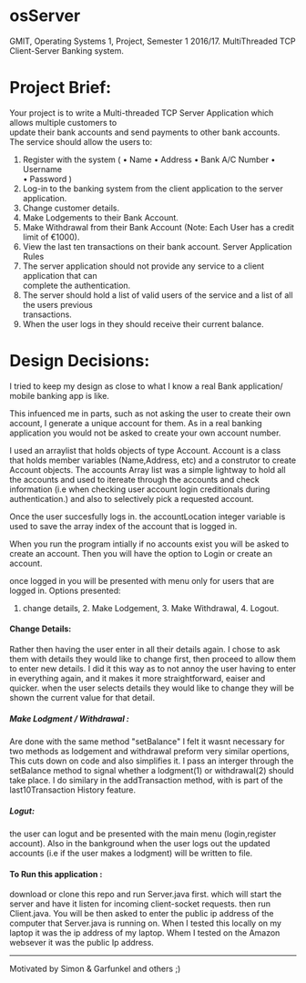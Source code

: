 # osServer
GMIT, Operating Systems 1, Project, Semester 1 2016/17. MultiThreaded TCP  Client-Server Banking system. 


# Project Brief:
Your	project	is	to	write	a	Multi-threaded	TCP	Server	Application	which	allows	multiple	customers to	
update	their	bank	accounts	and	send	payments	to	other	bank	accounts.	The	service should	allow	the	
users	to:

1. Register with the	system (
• Name
• Address
• Bank	A/C	Number
• Username	
• Password )
2. Log-in	to	the	banking system	from the	client	application	to the	server	application.
3. Change	customer	details.
4. Make	Lodgements	to	their	Bank	Account.
5. Make	Withdrawal	from	their	Bank	Account	(Note:	Each	User	has	a	credit	limit	of	€1000).
6. View	the	last	ten	transactions	on	their	bank	account.
Server	Application	Rules
1. The	 server application should	 not provide	 any	 service	 to	 a	 client	 application	 that	 can	
complete	the	authentication.
2. The	server	should	hold	a	list	of	valid	users	of	the	service	and	a	list	of	all	the	users	previous	
transactions.
3. When	the	user	logs	in	they	should	receive	their	current	balance.


# Design Decisions:

I tried to keep my design as close to what I know a real Bank application/ mobile banking app is like.

This infuenced me in parts, such as not asking the user to create their own account, I generate a unique account for them.
As in a real banking application you would not be asked to create your own account number.

I used an arraylist that holds objects of type Account. Account is a class that holds member variables (Name,Address, etc) and a construtor
to create Account objects.
The accounts Array list was a simple lightway to hold all the accounts and used to itereate through the accounts and check information (i.e when checking user account login creditionals during
authentication.) and also to selectively pick a requested account.

Once the user succesfully logs in. the accountLocation integer variable is used to save the array index of the account that is logged in.

When you run the program intially if no accounts exist you will be asked to create an account.
Then you will have the option to Login or create an account.

once logged in you will be presented with menu only for users that are logged in.
Options presented: 
1. change details, 2. Make Lodgement, 3. Make Withdrawal, 4. Logout.

#### Change Details:
Rather then having the user enter in all their details again. I chose to ask them with details they would like to change first,
then proceed to allow them to enter new details. I did it this way as to not annoy the user having to enter in everything again,
and it makes it more straightforward, eaiser and quicker. 
when the user selects details they would like to change they will be shown the current value for that detail.

##### Make Lodgment / Withdrawal :
Are done with the same method "setBalance" I felt it wasnt necessary for two methods as lodgement and withdrawal preform very similar opertions,
This cuts down on code and also simplifies it. I pass an interger through the setBalance method to signal whether a lodgment(1) or withdrawal(2)
should take place.
I do similary in the addTransaction method, with is part of the last10Transaction History feature.

##### Logut:
the user can logut and be presented with the main menu (login,register account). 
Also in the bankground when the user logs out the updated accounts (i.e if the user makes a lodgment) will be written to file.


#### To Run this application :
download or clone this repo and run Server.java first. which will start the server and have it listen for incoming client-socket requests.
then run Client.java. 
You will be then asked to enter the public ip address of the computer that Server.java is running on.
When I tested this locally on my laptop it was the ip address of my laptop.
Whem I tested on the Amazon websever it was the public Ip address.

______
Motivated by Simon & Garfunkel and others ;)
